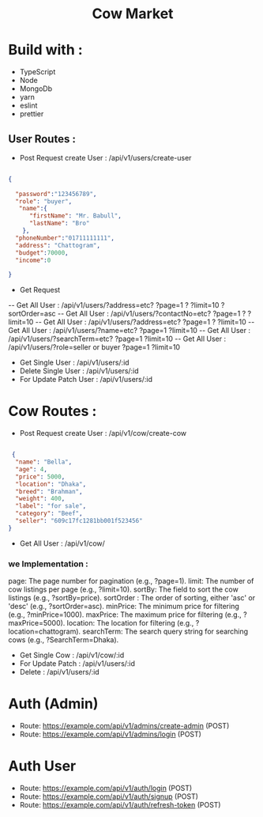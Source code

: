 <h1 align="center">Cow Market <h1>

 
# Build with :
- TypeScript
- Node 
- MongoDb
- yarn
- eslint
- prettier

## User Routes :

- Post Request create User :  /api/v1/users/create-user


```json 

{
  
  "password":"123456789",
  "role": "buyer",
   "name":{
      "firstName": "Mr. Babull",
      "lastName": "Bro"
    },
  "phoneNumber":"01711111111",
  "address": "Chattogram",
  "budget":70000,
  "income":0
 
}
```
- Get Request

-- Get All User : /api/v1/users/?address=etc? ?page=1 ? ?limit=10 ?sortOrder=asc
-- Get All User : /api/v1/users/?contactNo=etc? ?page=1 ? ?limit=10
-- Get All User : /api/v1/users/?address=etc? ?page=1 ? ?limit=10
-- Get All User : /api/v1/users/?name=etc? ?page=1 ?limit=10 
-- Get All User : /api/v1/users/?searchTerm=etc? ?page=1 ?limit=10 
-- Get All User : /api/v1/users/?role=seller or buyer ?page=1 ?limit=10 

-  Get Single User : /api/v1/users/:id
-  Delete Single User : /api/v1/users/:id
-  For Update Patch User : /api/v1/users/:id



# Cow Routes :

- Post Request create User :  /api/v1/cow/create-cow

```json 

 {
  "name": "Bella",
  "age": 4,
  "price": 5000,
  "location": "Dhaka",
  "breed": "Brahman",
  "weight": 400,
  "label": "for sale",
  "category": "Beef",
  "seller": "609c17fc1281bb001f523456"
}

```
- Get All User : /api/v1/cow/
### we Implementation :
page: The page number for pagination (e.g., ?page=1).
limit: The number of cow listings per page (e.g., ?limit=10).
sortBy: The field to sort the cow listings (e.g., ?sortBy=price).
sortOrder : The order of sorting, either 'asc' or 'desc' (e.g., ?sortOrder=asc).
minPrice: The minimum price for filtering (e.g., ?minPrice=1000).
maxPrice: The maximum price for filtering (e.g., ?maxPrice=5000).
location: The location for filtering (e.g., ?location=chattogram).
searchTerm: The search query string for searching cows (e.g., ?SearchTerm=Dhaka). 


- Get Single Cow : /api/v1/cow/:id
- For Update Patch  : /api/v1/users/:id
- Delete : /api/v1/users/:id 



# Auth (Admin)
- Route: https://example.com/api/v1/admins/create-admin (POST)
- Route: https://example.com/api/v1/admins/login (POST)
# Auth User
- Route: https://example.com/api/v1/auth/login (POST)
- Route: https://example.com/api/v1/auth/signup (POST)
- Route: https://example.com/api/v1/auth/refresh-token (POST)
